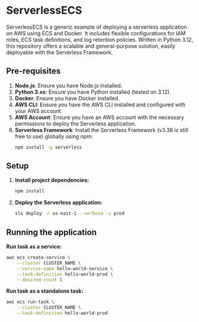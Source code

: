 # ServerlessECS
ServerlessECS is a generic example of deploying a serverless application on AWS using ECS and Docker. It includes flexible configurations for IAM roles, ECS task definitions, and log retention policies. Written in Python 3.12, this repository offers a scalable and general-purpose solution, easily deployable with the Serverless Framework.


## Pre-requisites

1. **Node.js**: Ensure you have Node.js installed.
2. **Python 3.xx**: Ensure you have Python installed (tested on 3.12).
3. **Docker**: Ensure you have Docker installed.
4. **AWS CLI**: Ensure you have the AWS CLI installed and configured with your AWS account.
5. **AWS Account**: Ensure you have an AWS account with the necessary permissions to deploy the Serverless application.
6. **Serverless Framework**: Install the Serverless Framework (v3.38 is still free to use) globally using npm:
   ```bash
   npm install -g serverless

## Setup

1. **Install project dependencies:**

   ```bash
   npm install
   ```

2. **Deploy the Serverless application:**

   ```bash
   sls deploy -r us-east-1 --verbose -s prod
   ```

## Running the application

**Run task as a service:**

   ```bash
   aws ecs create-service \
       --cluster CLUSTER_NAME \
       --service-name hello-world-service \
       --task-definition hello-world-prod \
       --desired-count 1
   ```

**Run task as a standalone task:**

   ```bash
   aws ecs run-task \
       --cluster CLUSTER_NAME \
       --task-definition hello-world-prod
   ```

